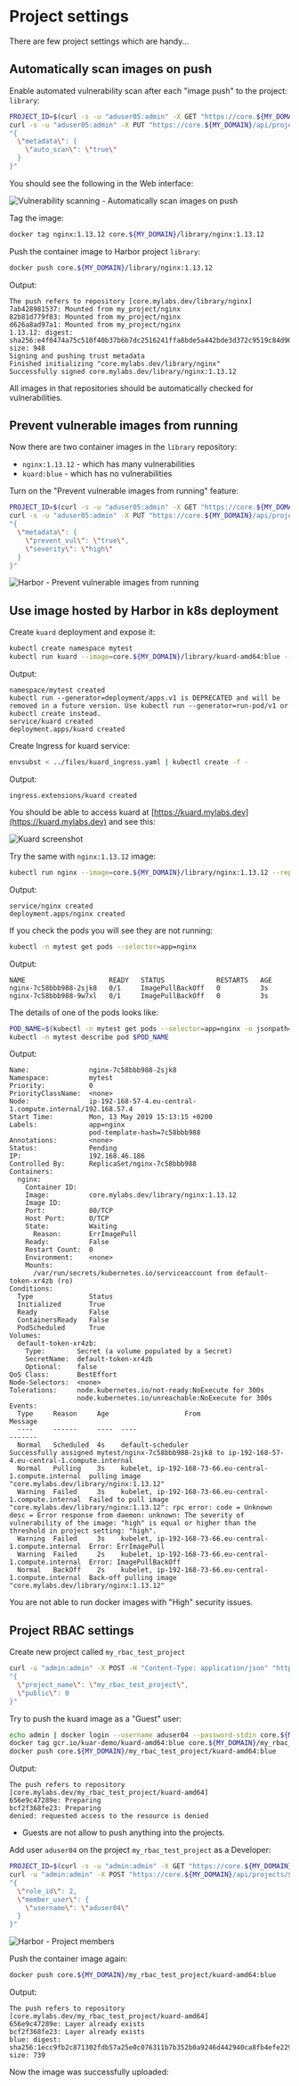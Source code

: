 # Project settings

There are few project settings which are handy...

## Automatically scan images on push

Enable automated vulnerability scan after each "image push" to the project:
`library`:

```bash
PROJECT_ID=$(curl -s -u "aduser05:admin" -X GET "https://core.${MY_DOMAIN}/api/projects?name=library" | jq ".[].project_id")
curl -s -u "aduser05:admin" -X PUT "https://core.${MY_DOMAIN}/api/projects/${PROJECT_ID}" -H  "Content-Type: application/json" -d \
"{
  \"metadata\": {
    \"auto_scan\": \"true\"
  }
}"
```

You should see the following in the Web interface:

![Vulnerability scanning - Automatically scan images on push](./harbor_automatically_scan_images_on_push.png
"Vulnerability scanning - Automatically scan images on push")

Tag the image:

```bash
docker tag nginx:1.13.12 core.${MY_DOMAIN}/library/nginx:1.13.12
```

Push the container image to Harbor project `library`:

```bash
docker push core.${MY_DOMAIN}/library/nginx:1.13.12
```

Output:

```text
The push refers to repository [core.mylabs.dev/library/nginx]
7ab428981537: Mounted from my_project/nginx
82b81d779f83: Mounted from my_project/nginx
d626a8ad97a1: Mounted from my_project/nginx
1.13.12: digest: sha256:e4f0474a75c510f40b37b6b7dc2516241ffa8bde5a442bde3d372c9519c84d90 size: 948
Signing and pushing trust metadata
Finished initializing "core.mylabs.dev/library/nginx"
Successfully signed core.mylabs.dev/library/nginx:1.13.12
```

All images in that repositories should be automatically checked for
vulnerabilities.

## Prevent vulnerable images from running

Now there are two container images in the `library` repository:

* `nginx:1.13.12` - which has many vulnerabilities
* `kuard:blue` - which has no vulnerabilities

Turn on the "Prevent vulnerable images from running" feature:

```bash
PROJECT_ID=$(curl -s -u "aduser05:admin" -X GET "https://core.${MY_DOMAIN}/api/projects?name=library" | jq ".[].project_id")
curl -s -u "aduser05:admin" -X PUT "https://core.${MY_DOMAIN}/api/projects/${PROJECT_ID}" -H  "Content-Type: application/json" -d \
"{
  \"metadata\": {
    \"prevent_vul\": \"true\",
    \"severity\": \"high\"
  }
}"
```

![Harbor - Prevent vulnerable images from running](./harbor_prevent_vulnerable_images_from_running.png
"Harbor - Prevent vulnerable images from running")

## Use image hosted by Harbor in k8s deployment

Create `kuard` deployment and expose it:

```bash
kubectl create namespace mytest
kubectl run kuard --image=core.${MY_DOMAIN}/library/kuard-amd64:blue --replicas=2 --port=8080 --expose=true --labels="app=kuard" -n mytest
```

Output:

```text
namespace/mytest created
kubectl run --generator=deployment/apps.v1 is DEPRECATED and will be removed in a future version. Use kubectl run --generator=run-pod/v1 or kubectl create instead.
service/kuard created
deployment.apps/kuard created
```

Create Ingress for kuard service:

```bash
envsubst < ../files/kuard_ingress.yaml | kubectl create -f -
```

Output:

```text
ingress.extensions/kuard created
```

You should be able to access kuard at [https://kuard.mylabs.dev](https://kuard.mylabs.dev)
and see this:

![Kuard screenshot](./kuard_screenshot.png "Kuard screenshot")

Try the same with `nginx:1.13.12` image:

```bash
kubectl run nginx --image=core.${MY_DOMAIN}/library/nginx:1.13.12 --replicas=2 --port=80 --expose=true --labels="app=nginx" -n mytest
```

Output:

```text
service/nginx created
deployment.apps/nginx created
```

If you check the pods you will see they are not running:

```bash
kubectl -n mytest get pods --selector=app=nginx
```

Output:

```text
NAME                     READY   STATUS             RESTARTS   AGE
nginx-7c58bbb988-2sjk8   0/1     ImagePullBackOff   0          3s
nginx-7c58bbb988-9w7xl   0/1     ImagePullBackOff   0          3s
```

The details of one of the pods looks like:

```bash
POD_NAME=$(kubectl -n mytest get pods --selector=app=nginx -o jsonpath='{.items[0].metadata.name}')
kubectl -n mytest describe pod $POD_NAME
```

Output:

```text
Name:               nginx-7c58bbb988-2sjk8
Namespace:          mytest
Priority:           0
PriorityClassName:  <none>
Node:               ip-192-168-57-4.eu-central-1.compute.internal/192.168.57.4
Start Time:         Mon, 13 May 2019 15:13:15 +0200
Labels:             app=nginx
                    pod-template-hash=7c58bbb988
Annotations:        <none>
Status:             Pending
IP:                 192.168.46.186
Controlled By:      ReplicaSet/nginx-7c58bbb988
Containers:
  nginx:
    Container ID:
    Image:          core.mylabs.dev/library/nginx:1.13.12
    Image ID:
    Port:           80/TCP
    Host Port:      0/TCP
    State:          Waiting
      Reason:       ErrImagePull
    Ready:          False
    Restart Count:  0
    Environment:    <none>
    Mounts:
      /var/run/secrets/kubernetes.io/serviceaccount from default-token-xr4zb (ro)
Conditions:
  Type              Status
  Initialized       True
  Ready             False
  ContainersReady   False
  PodScheduled      True
Volumes:
  default-token-xr4zb:
    Type:        Secret (a volume populated by a Secret)
    SecretName:  default-token-xr4zb
    Optional:    false
QoS Class:       BestEffort
Node-Selectors:  <none>
Tolerations:     node.kubernetes.io/not-ready:NoExecute for 300s
                 node.kubernetes.io/unreachable:NoExecute for 300s
Events:
  Type     Reason     Age                   From                                                     Message
  ----     ------     ----  ----                                                     -------
  Normal   Scheduled  4s    default-scheduler                                        Successfully assigned mytest/nginx-7c58bbb988-2sjk8 to ip-192-168-57-4.eu-central-1.compute.internal
  Normal   Pulling    3s    kubelet, ip-192-168-73-66.eu-central-1.compute.internal  pulling image "core.mylabs.dev/library/nginx:1.13.12"
  Warning  Failed     3s    kubelet, ip-192-168-73-66.eu-central-1.compute.internal  Failed to pull image "core.mylabs.dev/library/nginx:1.13.12": rpc error: code = Unknown desc = Error response from daemon: unknown: The severity of vulnerability of the image: "high" is equal or higher than the threshold in project setting: "high".
  Warning  Failed     3s    kubelet, ip-192-168-73-66.eu-central-1.compute.internal  Error: ErrImagePull
  Warning  Failed     2s    kubelet, ip-192-168-73-66.eu-central-1.compute.internal  Error: ImagePullBackOff
  Normal   BackOff    2s    kubelet, ip-192-168-73-66.eu-central-1.compute.internal  Back-off pulling image "core.mylabs.dev/library/nginx:1.13.12"
```

You are not able to run docker images with "High" security issues.

## Project RBAC settings

Create new project called `my_rbac_test_project`

```bash
curl -u "admin:admin" -X POST -H "Content-Type: application/json" "https://core.${MY_DOMAIN}/api/projects" -d \
"{
  \"project_name\": \"my_rbac_test_project\",
  \"public\": 0
}"
```

Try to push the kuard image as a "Guest" user:

```bash
echo admin | docker login --username aduser04 --password-stdin core.${MY_DOMAIN}
docker tag gcr.io/kuar-demo/kuard-amd64:blue core.${MY_DOMAIN}/my_rbac_test_project/kuard-amd64:blue
docker push core.${MY_DOMAIN}/my_rbac_test_project/kuard-amd64:blue
```

Output:

```text
The push refers to repository [core.mylabs.dev/my_rbac_test_project/kuard-amd64]
656e9c47289e: Preparing
bcf2f368fe23: Preparing
denied: requested access to the resource is denied
```

* Guests are not allow to push anything into the projects.

Add user `aduser04` on the project `my_rbac_test_project` as a Developer:

```bash
PROJECT_ID=$(curl -s -u "admin:admin" -X GET "https://core.${MY_DOMAIN}/api/projects?name=my_rbac_test_project" | jq ".[].project_id")
curl -u "admin:admin" -X POST "https://core.${MY_DOMAIN}/api/projects/${PROJECT_ID}/members" -H "Content-Type: application/json" -d \
"{
  \"role_id\": 2,
  \"member_user\": {
    \"username\": \"aduser04\"
  }
}"
```

![Harbor - Project members](./harbor_project_members.png "Harbor - Project members")

Push the container image again:

```bash
docker push core.${MY_DOMAIN}/my_rbac_test_project/kuard-amd64:blue
```

Output:

```text
The push refers to repository [core.mylabs.dev/my_rbac_test_project/kuard-amd64]
656e9c47289e: Layer already exists
bcf2f368fe23: Layer already exists
blue: digest: sha256:1ecc9fb2c871302fdb57a25e0c076311b7b352b0a9246d442940ca8fb4efe229 size: 739
```

Now the image was successfully uploaded:

